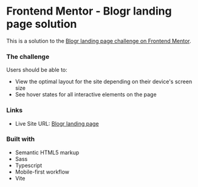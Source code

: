 # Frontend Mentor - Blogr landing page solution

This is a solution to the [Blogr landing page challenge on Frontend Mentor](https://www.frontendmentor.io/challenges/blogr-landing-page-EX2RLAApP).

### The challenge

Users should be able to:

- View the optimal layout for the site depending on their device's screen size
- See hover states for all interactive elements on the page

### Links

- Live Site URL: [Blogr landing page](https://diego-salvana.github.io/Blogr-landing-page/)

### Built with

- Semantic HTML5 markup
- Sass
- Typescript
- Mobile-first workflow
- Vite


